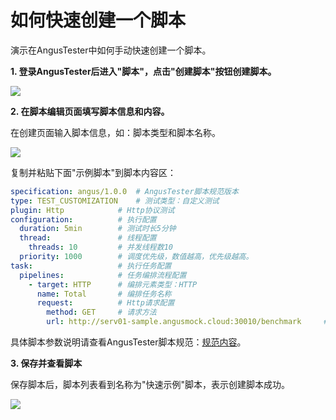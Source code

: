 # 如何快速创建一个脚本

演示在AngusTester中如何手动快速创建一个脚本。

**1. 登录AngusTester后进入"脚本"，点击"创建脚本"按钮创建脚本。**

![](https://bj-c1-prod-files.xcan.cloud/storage/pubapi/v1/file/QS01-01.png?fid=203622539782521023&fpt=7gvj6ytPRXv5q23wqAmaHZmSFbXRuq26DjoJNBvI)

**2. 在脚本编辑页面填写脚本信息和内容。**

在创建页面输入脚本信息，如：脚本类型和脚本名称。

![](https://bj-c1-prod-files.xcan.cloud/storage/pubapi/v1/file/QS01-02.png?fid=203622539782521037&fpt=4n24RukTexeESvXatSj59fbALC6TGcyWyBLwueVa)

复制并粘贴下面"示例脚本"到脚本内容区：

```yaml
specification: angus/1.0.0  # AngusTester脚本规范版本
type: TEST_CUSTOMIZATION    # 测试类型：自定义测试
plugin: Http            # Http协议测试
configuration:          # 执行配置
  duration: 5min        # 测试时长5分钟
  thread:               # 线程配置
    threads: 10         # 并发线程数10
  priority: 1000        # 调度优先级，数值越高，优先级越高。
task:                   # 执行任务配置
  pipelines:            # 任务编排流程配置
    - target: HTTP      # 编排元素类型：HTTP
      name: Total       # 编排任务名称
      request:          # Http请求配置
        method: GET     # 请求方法
        url: http://serv01-sample.angusmock.cloud:30010/benchmark     # 请求接口路径
```

具体脚本参数说明请查看AngusTester脚本规范：[规范内容](https://www.xcan.cloud/help/doc/205509853639082016?c=205531805216931884)。

**3. 保存并查看脚本**

保存脚本后，脚本列表看到名称为"快速示例"脚本，表示创建脚本成功。

![](https://bj-c1-prod-files.xcan.cloud/storage/pubapi/v1/file/QS01-03.png?fid=203622539782521027&fpt=syeRJKFW4xJtXcgpwTXLXMkPJoH6PSy5toVE6j4e)

